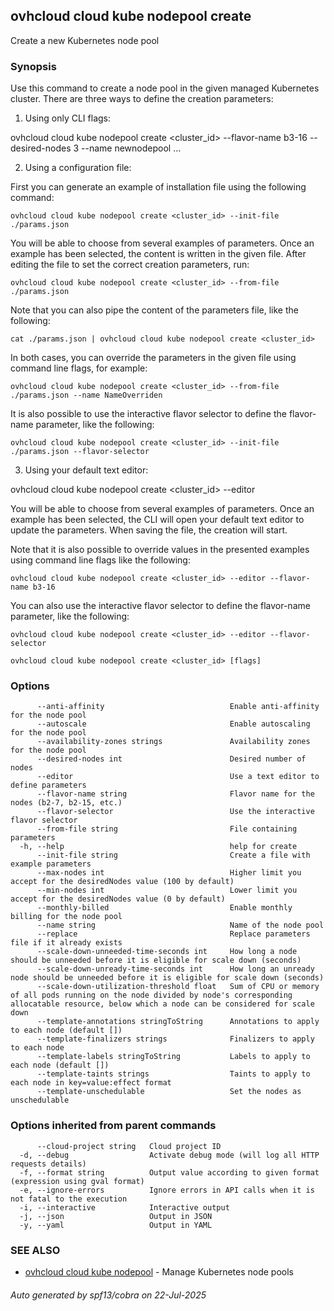 ## ovhcloud cloud kube nodepool create

Create a new Kubernetes node pool

### Synopsis

Use this command to create a node pool in the given managed Kubernetes cluster.
There are three ways to define the creation parameters:

1. Using only CLI flags:

  ovhcloud cloud kube nodepool create <cluster_id> --flavor-name b3-16 --desired-nodes 3 --name newnodepool …

2. Using a configuration file:

  First you can generate an example of installation file using the following command:

	ovhcloud cloud kube nodepool create <cluster_id> --init-file ./params.json

  You will be able to choose from several examples of parameters. Once an example has been selected, the content is written in the given file.
  After editing the file to set the correct creation parameters, run:

	ovhcloud cloud kube nodepool create <cluster_id> --from-file ./params.json

  Note that you can also pipe the content of the parameters file, like the following:

	cat ./params.json | ovhcloud cloud kube nodepool create <cluster_id>

  In both cases, you can override the parameters in the given file using command line flags, for example:

	ovhcloud cloud kube nodepool create <cluster_id> --from-file ./params.json --name NameOverriden

  It is also possible to use the interactive flavor selector to define the flavor-name parameter, like the following:

	ovhcloud cloud kube nodepool create <cluster_id> --init-file ./params.json --flavor-selector

3. Using your default text editor:

  ovhcloud cloud kube nodepool create <cluster_id> --editor

  You will be able to choose from several examples of parameters. Once an example has been selected, the CLI will open your
  default text editor to update the parameters. When saving the file, the creation will start.

  Note that it is also possible to override values in the presented examples using command line flags like the following:

	ovhcloud cloud kube nodepool create <cluster_id> --editor --flavor-name b3-16

  You can also use the interactive flavor selector to define the flavor-name parameter, like the following:

	ovhcloud cloud kube nodepool create <cluster_id> --editor --flavor-selector


```
ovhcloud cloud kube nodepool create <cluster_id> [flags]
```

### Options

```
      --anti-affinity                            Enable anti-affinity for the node pool
      --autoscale                                Enable autoscaling for the node pool
      --availability-zones strings               Availability zones for the node pool
      --desired-nodes int                        Desired number of nodes
      --editor                                   Use a text editor to define parameters
      --flavor-name string                       Flavor name for the nodes (b2-7, b2-15, etc.)
      --flavor-selector                          Use the interactive flavor selector
      --from-file string                         File containing parameters
  -h, --help                                     help for create
      --init-file string                         Create a file with example parameters
      --max-nodes int                            Higher limit you accept for the desiredNodes value (100 by default)
      --min-nodes int                            Lower limit you accept for the desiredNodes value (0 by default)
      --monthly-billed                           Enable monthly billing for the node pool
      --name string                              Name of the node pool
      --replace                                  Replace parameters file if it already exists
      --scale-down-unneeded-time-seconds int     How long a node should be unneeded before it is eligible for scale down (seconds)
      --scale-down-unready-time-seconds int      How long an unready node should be unneeded before it is eligible for scale down (seconds)
      --scale-down-utilization-threshold float   Sum of CPU or memory of all pods running on the node divided by node's corresponding allocatable resource, below which a node can be considered for scale down
      --template-annotations stringToString      Annotations to apply to each node (default [])
      --template-finalizers strings              Finalizers to apply to each node
      --template-labels stringToString           Labels to apply to each node (default [])
      --template-taints strings                  Taints to apply to each node in key=value:effect format
      --template-unschedulable                   Set the nodes as unschedulable
```

### Options inherited from parent commands

```
      --cloud-project string   Cloud project ID
  -d, --debug                  Activate debug mode (will log all HTTP requests details)
  -f, --format string          Output value according to given format (expression using gval format)
  -e, --ignore-errors          Ignore errors in API calls when it is not fatal to the execution
  -i, --interactive            Interactive output
  -j, --json                   Output in JSON
  -y, --yaml                   Output in YAML
```

### SEE ALSO

* [ovhcloud cloud kube nodepool](ovhcloud_cloud_kube_nodepool.md)	 - Manage Kubernetes node pools

###### Auto generated by spf13/cobra on 22-Jul-2025
